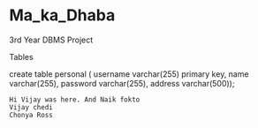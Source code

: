 # Ma_ka_Dhaba
3rd Year DBMS Project

Tables

create table personal (
    username varchar(255) primary key,
    name varchar(255),
    password varchar(255),
    address varchar(500));
    
    Hi Vijay was here. And Naik fokto
    Vijay chedi
    Chonya Ross


